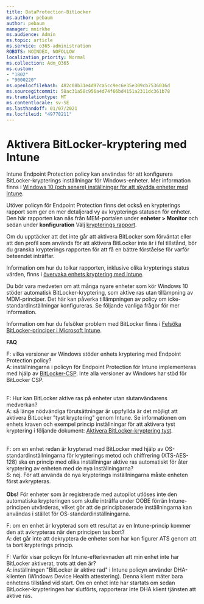 ```yaml
---
title: DataProtection-BitLocker
ms.author: pebaum
author: pebaum
manager: mnirkhe
ms.audience: Admin
ms.topic: article
ms.service: o365-administration
ROBOTS: NOINDEX, NOFOLLOW
localization_priority: Normal
ms.collection: Adm_O365
ms.custom:
- "1802"
- "9000220"
ms.openlocfilehash: 482c08b31e4d97ca5cc9ec6e35e309cb7536036d
ms.sourcegitcommit: 58ac31a58c956a4d74f66bd4151a2311dc361b78
ms.translationtype: MT
ms.contentlocale: sv-SE
ms.lasthandoff: 01/07/2021
ms.locfileid: "49778211"
---
```

# <a name="enabling-bitlocker-encryption-with-intune"></a>Aktivera BitLocker-kryptering med Intune

Intune Endpoint Protection policy kan användas för att konfigurera BitLocker-krypterings inställningar för Windows-enheter. Mer information finns i [Windows 10 (och senare) inställningar för att skydda enheter med Intune](https://docs.microsoft.com/intune/endpoint-protection-windows-10#windows-encryption).

Utöver policyn för Endpoint Protection finns det också en krypterings rapport som ger en mer detaljerad vy av krypterings statusen för enheter. Den här rapporten kan nås från MEM-portalen under **enheter > Monitor** och sedan under **konfiguration** Välj [krypterings rapport](https://endpoint.microsoft.com/#blade/Microsoft_Intune_DeviceSettings/DevicesMonitorMenu/encryptionReport).

Om du upptäcker att det inte går att aktivera BitLocker som förväntat eller att den profil som används för att aktivera BitLocker inte är i fel tillstånd, bör du granska krypterings rapporten för att få en bättre förståelse för varför beteendet inträffar.

Information om hur du tolkar rapporten, inklusive olika krypterings status värden, finns i [övervaka enhets kryptering med Intune](https://docs.microsoft.com/mem/intune/protect/encryption-monitor).

Du bör vara medveten om att många nyare enheter som kör Windows 10 stöder automatisk BitLocker-kryptering, som aktive ras utan tillämpning av MDM-principer. Det här kan påverka tillämpningen av policy om icke-standardinställningar konfigureras. Se följande vanliga frågor för mer information.

Information om hur du felsöker problem med BitLocker finns i [Felsöka BitLocker-principer i Microsoft Intune](https://docs.microsoft.com/intune/protect/troubleshoot-bitlocker-policies).
 
 
**FAQ**

F: vilka versioner av Windows stöder enhets kryptering med Endpoint Protection policy?<br>
A: inställningarna i policyn för Endpoint Protection för Intune implementeras med hjälp av [BitLocker-CSP](https://docs.microsoft.com/windows/client-management/mdm/bitlocker-csp). Inte alla versioner av Windows har stöd för BitLocker CSP. <br><br>

F: Hur kan BitLocker aktive ras på enheter utan slutanvändarens medverkan?<br>
A: så länge nödvändiga förutsättningar är uppfyllda är det möjligt att aktivera BitLocker "tyst kryptering" genom Intune. Se informationen om enhets kraven och exempel princip inställningar för att aktivera tyst kryptering i följande dokument: [Aktivera BitLocker-kryptering tyst](https://docs.microsoft.com/mem/intune/protect/encrypt-devices#silently-enable-bitlocker-on-devices). <br><br>

F: om en enhet redan är krypterad med BitLocker med hjälp av OS-standardinställningarna för krypterings metod och chiffrering (XTS-AES-128) ska en princip med olika inställningar aktive ras automatiskt för åter kryptering av enheten med de nya inställningarna?<br>
S: nej. För att använda de nya krypterings inställningarna måste enheten först avkrypteras.<br><br>
**Obs!** För enheter som är registrerade med autopilot utlöses inte den automatiska krypteringen som skulle inträffa under OOBE förrän Intune-principen utvärderas, vilket gör att de principbaserade inställningarna kan användas i stället för OS-standardinställningarna.
 
F: om en enhet är krypterad som ett resultat av en Intune-princip kommer den att avkrypteras när den principen tas bort?<br>
A: det går inte att dekryptera de enheter som har kon figurer ATS genom att ta bort krypterings princip.
 
F: Varför visar policyn för Intune-efterlevnaden att min enhet inte har BitLocker aktiverat, trots att den är?<br>
A: inställningen "BitLocker är aktive rad" i Intune policyn använder DHA-klienten (Windows Device Health attestering). Denna klient mäter bara enhetens tillstånd vid start. Om en enhet inte har startats om sedan BitLocker-krypteringen har slutförts, rapporterar inte DHA klient tjänsten att aktive ras.
 
 